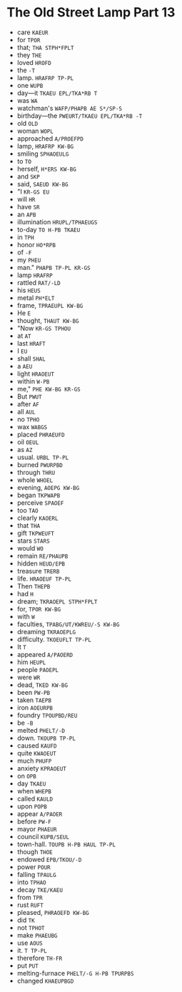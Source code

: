 # The Old Street Lamp Part 13

* care `KAEUR`
* for `TPOR`
* that; `THA STPH*FPLT`
* they `THE`
* loved `HROFD`
* the `-T`
* lamp. `HRAFRP TP-PL`
* one `WUPB`
* day—it `TKAEU EPL/TKA*RB T`
* was `WA`
* watchman's `WAFP/PHAPB AE S*/SP-S`
* birthday—the `PWEURT/TKAEU EPL/TKA*RB -T`
* old `OLD`
* woman `WOPL`
* approached `A/PROEFPD`
* lamp, `HRAFRP KW-BG`
* smiling `SPHAOEULG`
* to `TO`
* herself, `H*ERS KW-BG`
* and `SKP`
* said, `SAEUD KW-BG`
* "I `KR-GS EU`
* will `HR`
* have `SR`
* an `APB`
* illumination `HRUPL/TPHAEUGS`
* to-day `TO H-PB TKAEU`
* in `TPH`
* honor `HO*RPB`
* of `-F`
* my `PHEU`
* man." `PHAPB TP-PL KR-GS`
* lamp `HRAFRP`
* rattled `RAT/-LD`
* his `HEUS`
* metal `PH*ELT`
* frame, `TPRAEUPL KW-BG`
* He `E`
* thought, `THAUT KW-BG`
* "Now `KR-GS TPHOU`
* at `AT`
* last `HRAFT`
* I `EU`
* shall `SHAL`
* a `AEU`
* light `HRAOEUT`
* within `W-PB`
* me," `PHE KW-BG KR-GS`
* But `PWUT`
* after `AF`
* all `AUL`
* no `TPHO`
* wax `WABGS`
* placed `PHRAEUFD`
* oil `OEUL`
* as `AZ`
* usual. `URBL TP-PL`
* burned `PWURPBD`
* through `THRU`
* whole `WHOEL`
* evening, `AOEPG KW-BG`
* began `TKPWAPB`
* perceive `SPAOEF`
* too `TAO`
* clearly `KAOERL`
* that `THA`
* gift `TKPWEUFT`
* stars `STARS`
* would `WO`
* remain `RE/PHAUPB`
* hidden `HEUD/EPB`
* treasure `TRERB`
* life. `HRAOEUF TP-PL`
* Then `THEPB`
* had `H`
* dream; `TKRAOEPL STPH*FPLT`
* for, `TPOR KW-BG`
* with `W`
* faculties, `TPABG/UT/KWREU/-S KW-BG`
* dreaming `TKRAOEPLG`
* difficulty. `TKOEUFLT TP-PL`
* It `T`
* appeared `A/PAOERD`
* him `HEUPL`
* people `PAOEPL`
* were `WR`
* dead, `TKED KW-BG`
* been `PW-PB`
* taken `TAEPB`
* iron `AOEURPB`
* foundry `TPOUPBD/REU`
* be `-B`
* melted `PHELT/-D`
* down. `TKOUPB TP-PL`
* caused `KAUFD`
* quite `KWAOEUT`
* much `PHUFP`
* anxiety `KPRAOEUT`
* on `OPB`
* day `TKAEU`
* when `WHEPB`
* called `KAULD`
* upon `POPB`
* appear `A/PAOER`
* before `PW-F`
* mayor `PHAEUR`
* council `KUPB/SEUL`
* town-hall. `TOUPB H-PB HAUL TP-PL`
* though `THOE`
* endowed `EPB/TKOU/-D`
* power `POUR`
* falling `TPAULG`
* into `TPHAO`
* decay `TKE/KAEU`
* from `TPR`
* rust `RUFT`
* pleased, `PHRAOEFD KW-BG`
* did `TK`
* not `TPHOT`
* make `PHAEUBG`
* use `AOUS`
* it. `T TP-PL`
* therefore `TH-FR`
* put `PUT`
* melting-furnace `PHELT/-G H-PB TPURPBS`
* changed `KHAEUPBGD`
